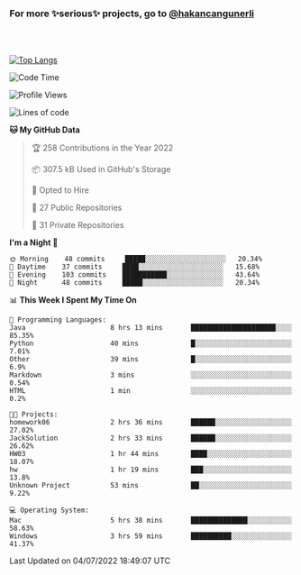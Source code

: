 ### For more ✨serious✨ projects, go to [@hakancangunerli](https://github.com/hakancangunerli)

<br>
<br>



[![Top Langs](https://github-readme-stats.vercel.app/api/top-langs/?username=63616e&layout=compact&hide=tex,html,shell,assembly,javascript,C&langs_count=6&exclude_repo=2015-csharp)](https://github.com/anuraghazra/github-readme-stats)


<!--START_SECTION:waka-->
![Code Time](http://img.shields.io/badge/Code%20Time-0%20secs-blue)

![Profile Views](http://img.shields.io/badge/Profile%20Views-0-blue)

![Lines of code](https://img.shields.io/badge/From%20Hello%20World%20I%27ve%20Written-192%20Thousand%20lines%20of%20code-blue)

**🐱 My GitHub Data** 

> 🏆 258 Contributions in the Year 2022
 > 
> 📦 307.5 kB Used in GitHub's Storage 
 > 
> 💼 Opted to Hire
 > 
> 📜 27 Public Repositories 
 > 
> 🔑 31 Private Repositories  
 > 
**I'm a Night 🦉** 

```text
🌞 Morning    48 commits     █████░░░░░░░░░░░░░░░░░░░░   20.34% 
🌆 Daytime    37 commits     ████░░░░░░░░░░░░░░░░░░░░░   15.68% 
🌃 Evening    103 commits    ███████████░░░░░░░░░░░░░░   43.64% 
🌙 Night      48 commits     █████░░░░░░░░░░░░░░░░░░░░   20.34%

```


📊 **This Week I Spent My Time On** 

```text
💬 Programming Languages: 
Java                     8 hrs 13 mins       █████████████████████░░░░   85.35% 
Python                   40 mins             █░░░░░░░░░░░░░░░░░░░░░░░░   7.01% 
Other                    39 mins             █░░░░░░░░░░░░░░░░░░░░░░░░   6.9% 
Markdown                 3 mins              ░░░░░░░░░░░░░░░░░░░░░░░░░   0.54% 
HTML                     1 min               ░░░░░░░░░░░░░░░░░░░░░░░░░   0.2%

🐱‍💻 Projects: 
homework06               2 hrs 36 mins       ██████░░░░░░░░░░░░░░░░░░░   27.02% 
JackSolution             2 hrs 33 mins       ██████░░░░░░░░░░░░░░░░░░░   26.62% 
HW03                     1 hr 44 mins        ████░░░░░░░░░░░░░░░░░░░░░   18.07% 
hw                       1 hr 19 mins        ███░░░░░░░░░░░░░░░░░░░░░░   13.8% 
Unknown Project          53 mins             ██░░░░░░░░░░░░░░░░░░░░░░░   9.22%

💻 Operating System: 
Mac                      5 hrs 38 mins       ██████████████░░░░░░░░░░░   58.63% 
Windows                  3 hrs 59 mins       ██████████░░░░░░░░░░░░░░░   41.37%

```


 Last Updated on 04/07/2022 18:49:07 UTC
<!--END_SECTION:waka-->


